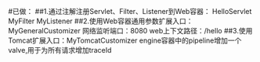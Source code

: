 #已做：
##1.通过注解注册Servlet、Filter、Listener到Web容器：
    HelloServlet
    MyFilter
    MyListener
##2.使用Web容器通用参数扩展入口：MyGeneralCustomizer
    网络监听端口：8080
    web上下文路径：/hello
##3.使用Tomcat扩展入口：MyTomcatCustomizer
    engine容器中的pipeline增加一个valve,用于为所有请求增加traceId
